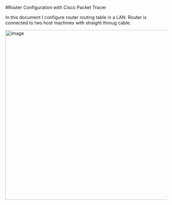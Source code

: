 #Router Configuration with Cisco Packet Tracer

In this document I configure router routing table in a LAN. Router is connected to two host machines with straight throug cable.

<img width="724" height="530" alt="image" src="https://github.com/user-attachments/assets/ec6da85c-0151-4acd-8c9e-25155826533a" />


